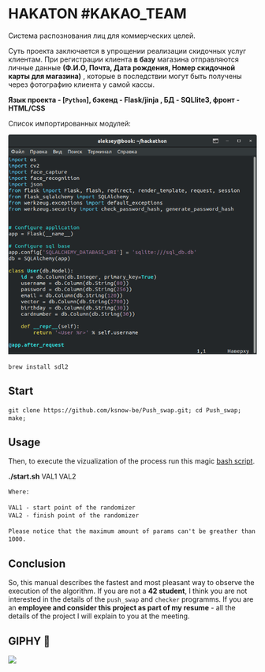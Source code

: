 # HAKATON #KAKAO_TEAM

Система распознования лиц для коммерческих целей.


Суть проекта заключается в упрощении реализации скидочных услуг клиентам. При регистрации клиента **в базу** магазина отправляются личные данные **(Ф.И.О, Почта, Дата рождения, Номер скидочной карты для магазина)** , которые в последствии могут быть получены через фотографию клиента у самой кассы.

**Язык проекта -  [`Python`],  бэкенд - Flask/jinja , БД - SQLlite3, фронт - HTML/CSS**

Список импортированных модулей:

![alt text](MODUL.png)
```
brew install sdl2
```
## Start
```
git clone https://github.com/ksnow-be/Push_swap.git; cd Push_swap; make;
```
## Usage

Then, to execute the vizualization of the process run this magic [bash script](start.sh).

**./start.sh** VAL1 VAL2
  
```
Where:

VAL1 - start point of the randomizer
VAL2 - finish point of the randomizer

Please notice that the maximum amount of params can't be greather than 1000.
```
## Conclusion

So, this manual describes the fastest and most pleasant way to observe the execution of the algorithm.
If you are not a **42 student**, I think you are not interested in the details of the `push_swap` and `checker` programms.
If you are an **employee and consider this project as part of my resume** - all the details of the project I will explain to you at the meeting.


## GIPHY  🐥
![](https://media.giphy.com/media/pcJQJibaViuyx8EyQV/giphy.gif)

